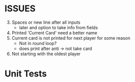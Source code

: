 

# ISSUES

3. Spaces or new line after all inputs 
    - later and option to take info from fields
4. Printed 'Current Card' need a better name
5. Current card is not printed for next player for some reason 
    - Not in round loop?
    - does print after anti -> not take card
6. Not starting with the oldest player


# Unit Tests

    
